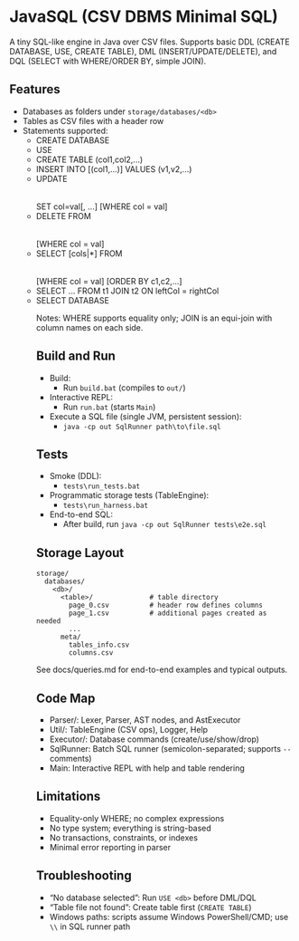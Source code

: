 # JavaSQL (CSV DBMS Minimal SQL)

A tiny SQL-like engine in Java over CSV files. Supports basic DDL (CREATE DATABASE, USE, CREATE TABLE), DML (INSERT/UPDATE/DELETE), and DQL (SELECT with WHERE/ORDER BY, simple JOIN).

## Features

- Databases as folders under `storage/databases/<db>`
- Tables as CSV files with a header row
- Statements supported:
  - CREATE DATABASE <name>
  - USE <name>
  - CREATE TABLE <name> (col1,col2,...)
  - INSERT INTO <table> [(col1,...)] VALUES (v1,v2,...)
  - UPDATE <table> SET col=val[, ...] [WHERE col = val]
  - DELETE FROM <table> [WHERE col = val]
  - SELECT [cols|*] FROM <table> [WHERE col = val] [ORDER BY c1,c2,...]
  - SELECT ... FROM t1 JOIN t2 ON leftCol = rightCol
  - SELECT DATABASE

Notes: WHERE supports equality only; JOIN is an equi-join with column names on each side.

## Build and Run

- Build:
  - Run `build.bat` (compiles to `out/`)
- Interactive REPL:
  - Run `run.bat` (starts `Main`)
- Execute a SQL file (single JVM, persistent session):
  - `java -cp out SqlRunner path\to\file.sql`

## Tests

- Smoke (DDL):
  - `tests\run_tests.bat`
- Programmatic storage tests (TableEngine):
  - `tests\run_harness.bat`
- End-to-end SQL:
  - After build, run `java -cp out SqlRunner tests\e2e.sql`

## Storage Layout

```
storage/
  databases/
    <db>/
      <table>/              # table directory
        page_0.csv          # header row defines columns
        page_1.csv          # additional pages created as needed
        ...
      meta/
        tables_info.csv
        columns.csv
```

See docs/queries.md for end-to-end examples and typical outputs.

## Code Map

- Parser/: Lexer, Parser, AST nodes, and AstExecutor
- Util/: TableEngine (CSV ops), Logger, Help
- Executor/: Database commands (create/use/show/drop)
- SqlRunner: Batch SQL runner (semicolon-separated; supports `--` comments)
- Main: Interactive REPL with help and table rendering

## Limitations

- Equality-only WHERE; no complex expressions
- No type system; everything is string-based
- No transactions, constraints, or indexes
- Minimal error reporting in parser

## Troubleshooting

- “No database selected”: Run `USE <db>` before DML/DQL
- “Table file not found”: Create table first (`CREATE TABLE`)
- Windows paths: scripts assume Windows PowerShell/CMD; use `\\` in SQL runner path
